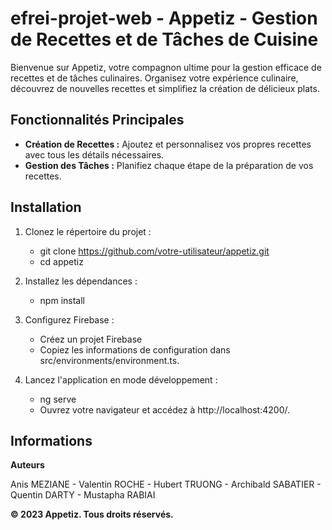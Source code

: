 # efrei-projet-web - Appetiz - Gestion de Recettes et de Tâches de Cuisine

Bienvenue sur Appetiz, votre compagnon ultime pour la gestion efficace de recettes et de tâches culinaires. Organisez votre expérience culinaire, découvrez de nouvelles recettes et simplifiez la création de délicieux plats.

## Fonctionnalités Principales

- **Création de Recettes :** Ajoutez et personnalisez vos propres recettes avec tous les détails nécessaires.
- **Gestion des Tâches :** Planifiez chaque étape de la préparation de vos recettes.

## Installation

1. Clonez le répertoire du projet :
    - git clone https://github.com/votre-utilisateur/appetiz.git
    - cd appetiz

2. Installez les dépendances :
    - npm install
    

3. Configurez Firebase :
    - Créez un projet Firebase
    - Copiez les informations de configuration dans src/environments/environment.ts.

4. Lancez l'application en mode développement :
    - ng serve
    - Ouvrez votre navigateur et accédez à http://localhost:4200/.

## Informations

**Auteurs**

Anis MEZIANE - Valentin ROCHE - Hubert TRUONG - Archibald SABATIER - Quentin DARTY - Mustapha RABIAI


**© 2023 Appetiz. Tous droits réservés.**
